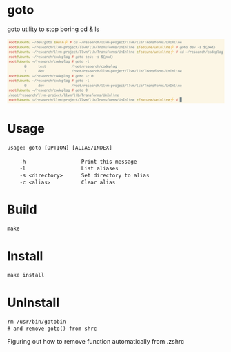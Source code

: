 # goto
goto utility to stop boring cd &amp; ls

![screenshot](https://github.com/cd80/goto/blob/main/screenshot.png?raw=true)

# Usage
```
usage: goto [OPTION] [ALIAS/INDEX]

	-h              	Print this message
	-l              	List aliases
	-s <directory>  	Set directory to alias
	-c <alias>      	Clear alias
```

# Build
```
make
```

# Install
```
make install
```

# UnInstall
```
rm /usr/bin/gotobin
# and remove goto() from shrc
```
Figuring out how to remove function automatically from .zshrc
